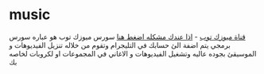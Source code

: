 # music
 [قناة ميوزك توب](https://t.me/OYOYV) - [اذا عندك مشكله اضغط هنا](https://t.me/GTT_G)   سورس ميوزك توب هو عباره سورس برمجي يتم اضفة الئ حسابك في التليجرام وتقوم من خلاله تنزيل الفيديوهات و الموسيقئ بجوده عاليه وتشغيل الفيديوهات و الاغاني في المجموعات او لكروبات لخاصه بك

